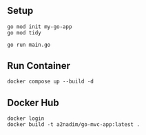 # 

## Setup
```
go mod init my-go-app
go mod tidy

go run main.go

```

## Run Container

```
docker compose up --build -d
```


## Docker Hub
```
docker login
docker build -t a2nadim/go-mvc-app:latest .


```
